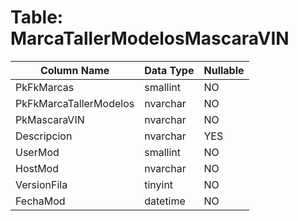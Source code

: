 # Table: MarcaTallerModelosMascaraVIN

| Column Name | Data Type | Nullable |
|-------------|-----------|----------|
| PkFkMarcas | smallint | NO |
| PkFkMarcaTallerModelos | nvarchar | NO |
| PkMascaraVIN | nvarchar | NO |
| Descripcion | nvarchar | YES |
| UserMod | smallint | NO |
| HostMod | nvarchar | NO |
| VersionFila | tinyint | NO |
| FechaMod | datetime | NO |
